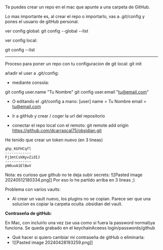 
Te puedes crear un repo en el mac que apunte a una carpeta de GitHub.

Lo mas importante es, al crear el repo o importarlo, vas a .git/config y pones el usuario de gitHub personal. 

ver config global:
git config --global --list

ver config local:

git config --list

----
Proceso para poner un repo con tu configuracion de git local:
git init

 añadir el user a .git/config:

  - mediante consola:
  
   git config user.name "Tu Nombre"
   git config user.email "tu@email.com"

  - O editando el .git/config a mano: 
    [user]
      name = Tu Nombre
      email = tu@email.com

- Ir a gitHub y crear / coger la url del repositorio
- conectar el repo local con el remoto:
git remote add origin https://github.com/dcarrascal75/obsidian.git

He tenido que crear un token nuevo (en 3 lineas)

```
ghp_KGFHCqfl
------------
Fj3mtCskNyvZidIJ
------------
pN0uoA1ElBwV

```

Nota: es curioso que github no te deja subir secrets:
![[Pasted image 20240512180334.png]]
Por eso lo he partido arriba en 3 lineas ;)

Problema con varios vaults: 
- Al crear un vault nuevo, los plugins no se copian. Parece ser que una solucion es copiar la carpeta oculta .obsidian del vault.

**Contraseña de gitHub:**

En Mac, con incluirlo una vez (se usa como si fuera la password normal)ya funciona. Se queda grabado en el keychainAceess
login/passwords/github

- Qué hacer si quiero cambiar mi contraseña de gitHub o eliminarla:
- ![[Pasted image 20240428193259.png]]
  
  
